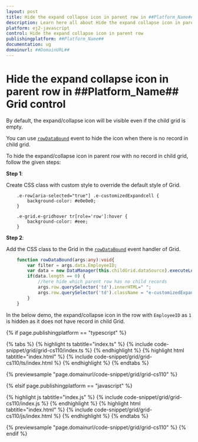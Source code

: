 ```yaml
---
layout: post
title: Hide the expand collapse icon in parent row in ##Platform_Name## Grid control | Syncfusion
description: Learn here all about Hide the expand collapse icon in parent row in Syncfusion ##Platform_Name## Grid control of Syncfusion Essential JS 2 and more.
platform: ej2-javascript
control: Hide the expand collapse icon in parent row 
publishingplatform: ##Platform_Name##
documentation: ug
domainurl: ##DomainURL##
---
```


# Hide the expand collapse icon in parent row in ##Platform_Name## Grid control

By default, the expand/collapse icon will be visible even if the child grid is empty.

You can use [`rowDataBound`](../../api/grid/#rowdatabound) event to hide the icon when there is no record in child grid.

To hide the expand/collapse icon in parent row with no record in child grid, follow the given steps:

**Step 1**:

Create CSS class with custom style to override the default style of Grid.

```
    .e-row[aria-selected="true"] .e-customizedExpandcell {
        background-color: #e0e0e0;
    }

    .e-grid.e-gridhover tr[role='row']:hover {
        background-color: #eee;
    }

```

**Step 2**:

Add the CSS class to the Grid in the [`rowDataBound`](../../api/grid/#rowdatabound) event handler of Grid.

```ts
    function rowDataBound(args:any):void{
        var filter = args.data.EmployeeID;
        var data = new DataManager(this.childGrid.dataSource).executeLocal(new Query().where("EmployeeID", "equal", parseInt(filter), true));
        if(data.length == 0) {
            //here hide which parent row has no child records
            args.row.querySelector('td').innerHTML=" ";
            args.row.querySelector('td').className = "e-customizedExpandcell";
        }
    }

```

In the below demo, the expand/collapse icon in the row with `EmployeeID` as `1` is hidden as it does not have record in child Grid.

{% if page.publishingplatform == "typescript" %}

 {% tabs %}
{% highlight ts tabtitle="index.ts" %}
{% include code-snippet/grid/grid-cs110/index.ts %}
{% endhighlight %}
{% highlight html tabtitle="index.html" %}
{% include code-snippet/grid/grid-cs110/ts/index.html %}
{% endhighlight %}
{% endtabs %}
        
{% previewsample "page.domainurl/code-snippet/grid/grid-cs110" %}

{% elsif page.publishingplatform == "javascript" %}

{% highlight js tabtitle="index.js" %}
{% include code-snippet/grid/grid-cs110/index.js %}
{% endhighlight %}
{% highlight html tabtitle="index.html" %}
{% include code-snippet/grid/grid-cs110/js/index.html %}
{% endhighlight %}
{% endtabs %}

{% previewsample "page.domainurl/code-snippet/grid/grid-cs110" %}
{% endif %}
